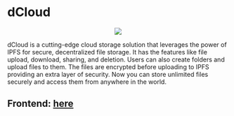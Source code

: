 # dCloud

<div style="display: flex; justify-content: center; align-content: center">
<img src="https://raw.githubusercontent.com/nayanprasad/dCloud-frontend/main/images/dcloud.png">
</div>

dCloud is a cutting-edge cloud storage solution that leverages the power of IPFS for secure, decentralized file storage.
It has the features like file upload, download, sharing, and deletion. Users can also create folders and upload files to
them. The files are encrypted before uploading to IPFS providing an extra layer of security. Now you can store unlimited
files securely and access them from anywhere in the world.


## Frontend: [here](https://github.com/nayanprasad/dCloud-frontend)
